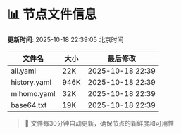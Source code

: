 # 📊 节点文件信息

**更新时间**: 2025-10-18 22:39:05 北京时间

| 文件名 | 大小 | 最后修改 |
|--------|------|----------|
| all.yaml | 22K | 2025-10-18 22:39 |
| history.yaml | 946K | 2025-10-18 22:39 |
| mihomo.yaml | 32K | 2025-10-18 22:39 |
| base64.txt | 19K | 2025-10-18 22:39 |

> 🔄 文件每30分钟自动更新，确保节点的新鲜度和可用性
